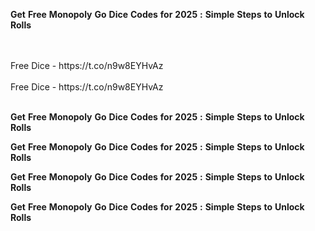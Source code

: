 <strong>Get</strong> <strong>Free</strong> <strong>Monopoly</strong> <strong>Go</strong> <strong>Dice</strong> <strong>Codes</strong> <strong>for</strong> <strong>2025</strong> <strong>:</strong> <strong>Simple</strong> <strong>Steps</strong> <strong>to</strong> <strong>Unlock</strong> <strong>Rolls</strong>

<br>
<br>Free Dice - https://t.co/n9w8EYHvAz
<br>
<br>Free Dice - https://t.co/n9w8EYHvAz
<br>
<br>

<strong>Get</strong> <strong>Free</strong> <strong>Monopoly</strong> <strong>Go</strong> <strong>Dice</strong> <strong>Codes</strong> <strong>for</strong> <strong>2025</strong> <strong>:</strong> <strong>Simple</strong> <strong>Steps</strong> <strong>to</strong> <strong>Unlock</strong> <strong>Rolls</strong>

<strong>Get</strong> <strong>Free</strong> <strong>Monopoly</strong> <strong>Go</strong> <strong>Dice</strong> <strong>Codes</strong> <strong>for</strong> <strong>2025</strong> <strong>:</strong> <strong>Simple</strong> <strong>Steps</strong> <strong>to</strong> <strong>Unlock</strong> <strong>Rolls</strong>

<strong>Get</strong> <strong>Free</strong> <strong>Monopoly</strong> <strong>Go</strong> <strong>Dice</strong> <strong>Codes</strong> <strong>for</strong> <strong>2025</strong> <strong>:</strong> <strong>Simple</strong> <strong>Steps</strong> <strong>to</strong> <strong>Unlock</strong> <strong>Rolls</strong>

<strong>Get</strong> <strong>Free</strong> <strong>Monopoly</strong> <strong>Go</strong> <strong>Dice</strong> <strong>Codes</strong> <strong>for</strong> <strong>2025</strong> <strong>:</strong> <strong>Simple</strong> <strong>Steps</strong> <strong>to</strong> <strong>Unlock</strong> <strong>Rolls</strong>
